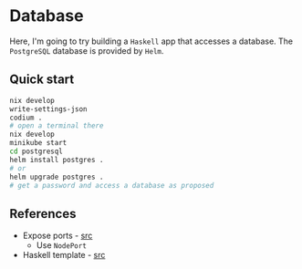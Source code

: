 # Database

Here, I'm going to try building a `Haskell` app that accesses a database.
The `PostgreSQL` database is provided by `Helm`.

## Quick start

```sh
nix develop
write-settings-json
codium .
# open a terminal there
nix develop
minikube start
cd postgresql
helm install postgres .
# or
helm upgrade postgres .
# get a password and access a database as proposed
```

## References

- Expose ports - [src](https://docs.bitnami.com/kubernetes/infrastructure/postgresql/get-started/expose-service/)
  - Use `NodePort`
- Haskell template - [src](https://github.com/deemp/flakes/tree/main/templates/codium/haskell#readme)
